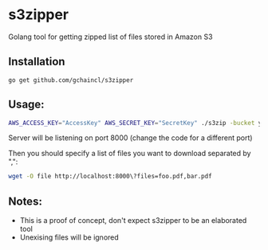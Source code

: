 s3zipper
========

Golang tool for getting zipped list of files stored in Amazon S3 

Installation
--
`go get github.com/gchaincl/s3zipper`

Usage:
--

```bash
AWS_ACCESS_KEY="AccessKey" AWS_SECRET_KEY="SecretKey" ./s3zip -bucket yourBucket
```
Server will be listening on port 8000 (change the code for a different port)

Then you should specify a list of files you want to download separated by ",":
```bash
wget -O file http://localhost:8000\?files=foo.pdf,bar.pdf
```

Notes:
--
* This is a proof of concept, don't expect s3zipper to be an elaborated tool
* Unexising files will be ignored
